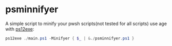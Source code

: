 # psminnifyer
A simple script to minify your pwsh scripts(not tested for all scripts)
use age with [ps12exe](https://github.com/steve02081504/ps12exe):

```powershell
ps12exe ./main.ps1 -Minifyer { $_ | &./psminnifyer.ps1 }
```
